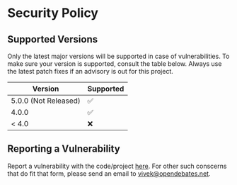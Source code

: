 # Security Policy

## Supported Versions

Only the latest major versions will be supported in case of vulnerabilities. To make sure your version is supported, consult the table below. Always use the latest patch fixes if an advisory is out for this project.

| Version | Supported          |
| ------- | ------------------ |
| 5.0.0 (Not Released)   | :white_check_mark: |
| 4.0.0   | :white_check_mark: |
| < 4.0   | :x:                |

## Reporting a Vulnerability

Report a vulnerability with the code/project [here](https://github.com/OpenDebates/openskill.py/security/advisories/new). For other such conscerns that do fit that form, please send an email to vivek@opendebates.net.
